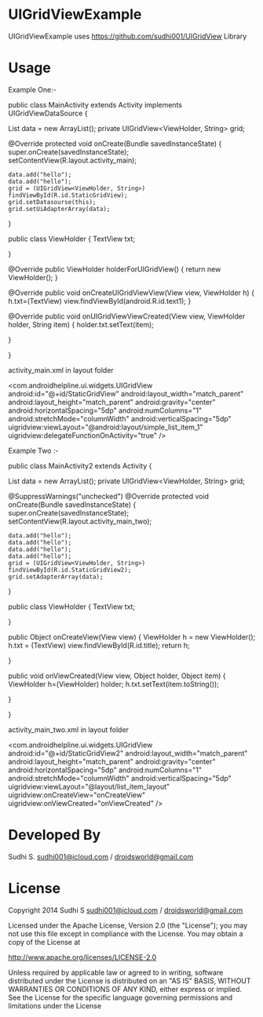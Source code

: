 UIGridViewExample
=================

UIGridViewExample uses https://github.com/sudhi001/UIGridView Library

Usage
==========

Example One:-

public class MainActivity extends Activity implements UIGridViewDataSource {

List<String> data = new ArrayList<String>();
private UIGridView<ViewHolder, String> grid;


@Override
protected void onCreate(Bundle savedInstanceState) {
    super.onCreate(savedInstanceState);
    setContentView(R.layout.activity_main);

    data.add("hello");
    data.add("hello");
    grid = (UIGridView<ViewHolder, String>) findViewById(R.id.StaticGridView);
    grid.setDatasourse(this);
    grid.setUiAdapterArray(data);
}

public class ViewHolder {
    TextView txt;

}


@Override
public ViewHolder holderForUIGridView() {
    return new ViewHolder();
}

@Override
public void onCreateUIGridViewView(View view, ViewHolder h) {
  h.txt=(TextView) view.findViewById(android.R.id.text1);
}

@Override
public void onUIGridViewViewCreated(View view, ViewHolder holder,
        String item) {
    holder.txt.setText(item);


}

}

activity_main.xml in layout folder

<com.androidhelpline.ui.widgets.UIGridView
    android:id="@+id/StaticGridView"
    android:layout_width="match_parent"
    android:layout_height="match_parent"
    android:gravity="center"
    android:horizontalSpacing="5dp"
    android:numColumns="1"
    android:stretchMode="columnWidth"
    android:verticalSpacing="5dp"      
    uigridview:viewLayout="@android:layout/simple_list_item_1"
    uigridview:delegateFunctionOnActivity="true" />

Example Two :-

public class MainActivity2 extends Activity {

List<String> data = new ArrayList<String>();
private UIGridView<ViewHolder, String> grid;

@SuppressWarnings("unchecked")
@Override
protected void onCreate(Bundle savedInstanceState) {
    super.onCreate(savedInstanceState);
    setContentView(R.layout.activity_main_two);

    data.add("hello");
    data.add("hello");
    data.add("hello");
    data.add("hello");
    grid = (UIGridView<ViewHolder, String>) findViewById(R.id.StaticGridView2);
    grid.setAdapterArray(data);
}

public class ViewHolder {
    TextView txt;

}

public Object onCreateView(View view) {
    ViewHolder  h = new ViewHolder();
    h.txt = (TextView) view.findViewById(R.id.title);
    return h;

}

public void onViewCreated(View view, Object holder, Object item) {
    ViewHolder  h=(ViewHolder) holder;
    h.txt.setText(item.toString());

}

}

activity_main_two.xml in layout folder

<com.androidhelpline.ui.widgets.UIGridView
    android:id="@+id/StaticGridView2"
    android:layout_width="match_parent"
    android:layout_height="match_parent"
    android:gravity="center"
    android:horizontalSpacing="5dp"
    android:numColumns="1"
    android:stretchMode="columnWidth"
    android:verticalSpacing="5dp"
    uigridview:viewLayout="@layout/list_item_layout"
    uigridview:onCreateView="onCreateView" 
    uigridview:onViewCreated="onViewCreated" />

Developed By
==========


Sudhi S. sudhi001@icloud.com / droidsworld@gmail.com

License
==========


Copyright 2014 Sudhi S sudhi001@icloud.com / droidsworld@gmail.com

Licensed under the Apache License, Version 2.0 (the "License"); you may not use this file except in compliance with the License. You may obtain a copy of the License at

http://www.apache.org/licenses/LICENSE-2.0

Unless required by applicable law or agreed to in writing, software distributed under the License is distributed on an "AS IS" BASIS, WITHOUT WARRANTIES OR CONDITIONS OF ANY KIND, either express or implied. See the License for the specific language governing permissions and limitations under the License
